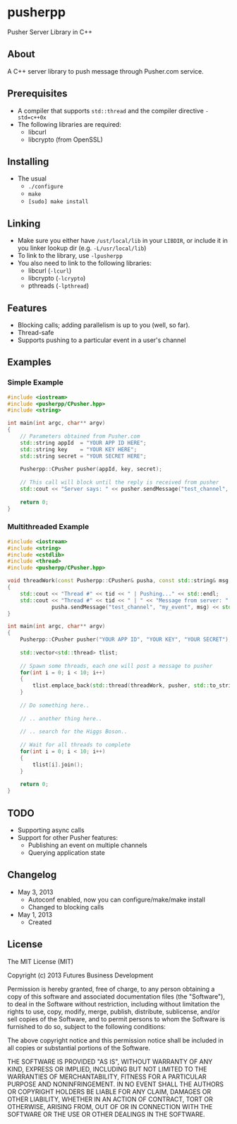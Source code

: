 pusherpp
=========

Pusher Server Library in C++

About
-----
A C++ server library to push message through Pusher.com service.

Prerequisites
-------------
+ A compiler that supports `std::thread` and the compiler directive `-std=c++0x`
+ The following libraries are required:
	- libcurl
	- libcrypto (from OpenSSL)

Installing
----------
+ The usual
	- `./configure`
	- `make`
	- `[sudo] make install`

Linking
-------
+ Make sure you either have `/ust/local/lib` in your `LIBDIR`, or include it in you linker lookup dir (e.g. `-L/usr/local/lib`)
+ To link to the library, use `-lpusherpp`
+ You also need to link to the following libraries:
	- libcurl (`-lcurl`)
	- libcrypto (`-lcrypto`)
	- pthreads (`-lpthread`)

Features
--------
+ Blocking calls; adding parallelism is up to you (well, so far).
+ Thread-safe
+ Supports pushing to a particular event in a user's channel

Examples
--------
### Simple Example
```C++
#include <iostream>
#include <pusherpp/CPusher.hpp>
#include <string>

int main(int argc, char** argv)
{
	// Parameters obtained from Pusher.com
	std::string appId  = "YOUR APP ID HERE";
	std::string key    = "YOUR KEY HERE";
	std::string secret = "YOUR SECRET HERE";
	
	Pusherpp::CPusher pusher(appId, key, secret);
	
	// This call will block until the reply is received from pusher
	std::cout << "Server says: " << pusher.sendMessage("test_channel", "my_event", "Stuff") << std::endl;
	
	return 0;
}
```

### Multithreaded Example
```C++
#include <iostream>
#include <string>
#include <cstdlib>
#include <thread>
#include <pusherpp/CPusher.hpp>

void threadWork(const Pusherpp::CPusher& pusha, const std::string& msg, int tid)
{
	std::cout << "Thread #" << tid << " | Pushing..." << std::endl;
	std::cout << "Thread #" << tid << " | " << "Message from server: " <<
			  pusha.sendMessage("test_channel", "my_event", msg) << std::endl;
}

int main(int argc, char** argv) 
{
	Pusherpp::CPusher pusher("YOUR APP ID", "YOUR KEY", "YOUR SECRET");
	
	std::vector<std::thread> tlist;
	
	// Spawn some threads, each one will post a message to pusher
	for(int i = 0; i < 10; i++)
	{
		tlist.emplace_back(std::thread(threadWork, pusher, std::to_string(i), i));
	}
	
	// Do something here..
	
	// .. another thing here..
	
	// .. search for the Higgs Boson..
	
	// Wait for all threads to complete
	for(int i = 0; i < 10; i++)
	{
		tlist[i].join();
	}
	
	return 0;
}

```

TODO
----
+ Supporting async calls
+ Support for other Pusher features:
	- Publishing an event on multiple channels
	- Querying application state 

Changelog
---------
+ May 3, 2013
	- Autoconf enabled, now you  can configure/make/make install
	- Changed to blocking calls
+ May 1, 2013
	- Created
	
License
-------
The MIT License (MIT)

Copyright (c) 2013 Futures Business Development

Permission is hereby granted, free of charge, to any person obtaining a copy
of this software and associated documentation files (the "Software"), to deal
in the Software without restriction, including without limitation the rights
to use, copy, modify, merge, publish, distribute, sublicense, and/or sell
copies of the Software, and to permit persons to whom the Software is
furnished to do so, subject to the following conditions:

The above copyright notice and this permission notice shall be included in
all copies or substantial portions of the Software.

THE SOFTWARE IS PROVIDED "AS IS", WITHOUT WARRANTY OF ANY KIND, EXPRESS OR
IMPLIED, INCLUDING BUT NOT LIMITED TO THE WARRANTIES OF MERCHANTABILITY,
FITNESS FOR A PARTICULAR PURPOSE AND NONINFRINGEMENT. IN NO EVENT SHALL THE
AUTHORS OR COPYRIGHT HOLDERS BE LIABLE FOR ANY CLAIM, DAMAGES OR OTHER
LIABILITY, WHETHER IN AN ACTION OF CONTRACT, TORT OR OTHERWISE, ARISING FROM,
OUT OF OR IN CONNECTION WITH THE SOFTWARE OR THE USE OR OTHER DEALINGS IN
THE SOFTWARE.
